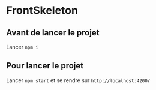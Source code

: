 # FrontSkeleton

## Avant de lancer le projet

Lancer `npm i`

## Pour lancer le projet

Lancer `npm start` et se rendre sur `http://localhost:4200/`
